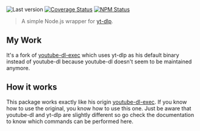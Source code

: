 ![Last version](https://img.shields.io/github/tag/microlinkhq/youtube-dl-exec.svg?style=flat-square)
[![Coverage Status](https://img.shields.io/coveralls/microlinkhq/youtube-dl-exec.svg?style=flat-square)](https://coveralls.io/github/microlinkhq/youtube-dl-exec)
[![NPM Status](https://img.shields.io/npm/dm/youtube-dl-exec.svg?style=flat-square)](https://www.npmjs.org/package/youtube-dl-exec)

> A simple Node.js wrapper for [yt-dlp](https://github.com/yt-dlp/yt-dlp).

## My Work
It's a fork of [youtube-dl-exec](https://github.com/microlinkhq/youtube-dl-exec) which uses yt-dlp as his default binary instead of youtube-dl because youtube-dl doesn't seem to be maintained anymore.

## How it works
This package works exactly like his origin [youtube-dl-exec](https://github.com/microlinkhq/youtube-dl-exec). If you know how to use the original, you know how to use this one. Just be aware that youtube-dl and yt-dlp are slightly different so go check the documentation to know which commands can be performed here.
